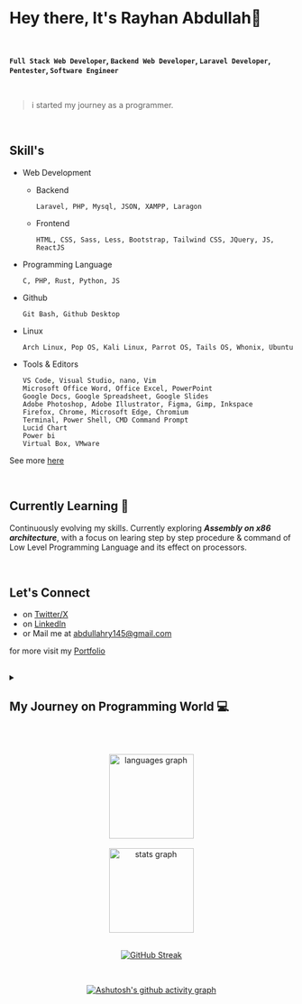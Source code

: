 <br>

# Hey there, It's Rayhan Abdullah👋
<br>

**`Full Stack Web Developer`, `Backend Web Developer`, `Laravel Developer`, `Pentester`, `Software Engineer`**

<br>

> i started my journey as a programmer.

<br>

## Skill's 

- Web Development
  - Backend
    
    `Laravel, PHP, Mysql, JSON, XAMPP, Laragon`
  - Frontend
    
    `HTML, CSS, Sass, Less, Bootstrap, Tailwind CSS, JQuery, JS, ReactJS`
- Programming Language
  
  `C, PHP, Rust, Python, JS`
- Github
  
   `Git Bash, Github Desktop`
- Linux

   `Arch Linux, Pop OS, Kali Linux, Parrot OS, Tails OS, Whonix, Ubuntu`
- Tools & Editors
  
  `VS Code, Visual Studio, nano, Vim` <br>
  `Microsoft Office Word, Office Excel, PowerPoint` <br>
  `Google Docs, Google Spreadsheet, Google Slides` <br>
  `Adobe Photoshop, Adobe Illustrator, Figma, Gimp, Inkspace` <br>
  `Firefox, Chrome, Microsoft Edge, Chromium` <br>
  `Terminal, Power Shell, CMD Command Prompt` <br>
  `Lucid Chart`<br>
  `Power bi` <br>
  `Virtual Box, VMware` <br>

    
See more [here](https://abdullahal22.showwcase.com)

<br>

## Currently Learning 🌱

  Continuously evolving my skills. Currently exploring ***Assembly on x86 architecture***, with a focus on learing step by step procedure & command of Low Level Programming Language and its effect on processors.

<br>

## Let's Connect 

* on [Twitter/X](https://twitter.com/abdullahal_22)
* on [LinkedIn](https://linkedin.com/in/abdullahal22)
* or Mail me at <abdullahry145@gmail.com>

for more visit my [Portfolio](https://abdullahaldot22.github.io/portfolio)

##
<details>
  <summary><h2> My Journey on Programming World 💻 </h2></summary>
  <br>
  <p>The muggers took away the vehicle from an Uber driver at gunpoint on May 19 and used the car to mug people in different areas of Dhaka for the last seven months, said Harun Or Rashid, additional commissioner (detective branch) of Dhaka Metropolitan Police at a press briefing today.</p>
  <p>The muggers took away the vehicle from an Uber driver at gunpoint on May 19 and used the car to mug people in different areas of Dhaka for the last seven months, said Harun Or Rashid, additional commissioner (detective branch) of Dhaka Metropolitan Police at a press briefing today.</p>
  <br>
</details>

##

<br>

<div align="center">
    <img src="https://github-readme-stats.vercel.app/api/top-langs?username=abdullahaldot22&locale=en&hide_title=false&layout=compact&langs_count=5&theme=dracula&hide_border=false" height="150" alt="languages graph"  />
  <br><br>
  <img src="https://github-readme-stats.vercel.app/api?username=abdullahaldot22&hide_title=false&hide_rank=false&show_icons=true&include_all_commits=true&count_private=true&disable_animations=false&theme=dracula&locale=en&hide_border=false" height="150" alt="stats graph"  />
</div>

<br>
<div align="center">
  
[![GitHub Streak](https://streak-stats.demolab.com?user=abdullahaldot22&theme=discord-old-blurple&hide_border=true&border_radius=8&date_format=M%20j%5B%2C%20Y%5D&exclude_days=Fri%2CSat&card_width=850%&type=png&background=45%2C0E3321%2C203F64&hide_current_streak=true)](https://git.io/streak-stats)
</div>

<br>
<div align="center">

  [![Ashutosh's github activity graph](https://github-readme-activity-graph.vercel.app/graph?username=abdullahaldot22&theme=github&hide_border=true)](https://github.com/abdullahaldot22/github-readme-activity-graph)
</div>



